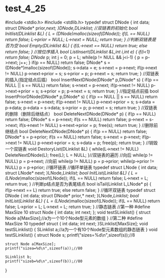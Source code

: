 # test_4_25
#include <stdio.h>
#include <stdlib.h>
typedef struct DNode
{
	int data;
	struct DNode* prior,*next;
}DNode,*DLinklist;
//双链表的初始化
bool Initlist(DLinklist &L)
{
	L = (DNode*)malloc(sizeof(DNode));
	if(L == NULL)
		return false;
	L->prior = NULL;
	L->next = NULL;
	return true;
}
//判断双链表是否为空
bool Empty(DLinklist &L)
{
	if(L->next == NULL)
		return true;
	else
		return false;
}
//按位序插入
bool ListInsert(DLinklist &L,int i,int e)
{
	if(i<1)
		return false;
	DNode* p;
	int j = 0;
	p = L;
	while(p != NULL && j<i-1)
	{
		p = p->next;
		j++;
	}
	if(p == NULL)
		return false;
	DNode* s = (DNode*)malloc(sizeof(DNode));
	s->data = e;
	s->next = p->next;
	if(p->next != NULL)
		p->next->prior = s;
	s->prior = p;
	p->next = s;
	return true;
}
//双链表的插入(指定结点后插）
bool InsertNextDNode(DNode* p,DNode* s)
{
	if(p == NULL || s == NULL)
		return false;
	s->next = p->next;
	if(p->next != NULL)
		p->next->prior = s;
	s->prior = p;
	p->next = s;
	return true;
}
//指定结点前插
bool InsertPriorDNode(DNode* p,DNode* s)
{
	if(p == NULL || s == NULL)
		return false;
	s->next = p->next;
	if(p->next != NULL)
		p->next->prior = s;
	s->data = p->data;
	p->data = s->data;
	s->prior = p;
	p->next = s;
	return true;
}
//双链表的删除（删除后继结点）
bool DeleteNextDNode(DNode* p)
{
	if(p == NULL)
		return false;
	DNode* s = p->next;
	if(s == NULL)
		return false;
	p->next = s->next;
	if(s->next != NULL)
		s->next->prior = p;
	free(s);
	return true;
}
//删除前继结点
bool DeleteNextDNode(DNode* p)
{
	if(p == NULL)
		return false;
	DNode* s = p->prior;
	if(s == NULL)
		return false;
	s->next = p->next;
	if(p->next != NULL)
		p->next->prior = s;
	s->data = p;
	free(p);
	return true;
}
//销毁一个双链表
void DestoryList(DLinklist &L)
{
	while(L->next != NULL)
		DeleteNextDNode(L);
	free(L);
	L = NULL;
}//双链表的遍历
//向后
while(p != NULL)
	p = p->next;
//向前
while(p != NULL)
	p = p->prior;
while(p->prior != NULL)
	p = p->prior;
//循环链表
//循环单链表
typedef struct LNode
{
	int data;
	struct LNode* next;
}LNode,*Linklist;
bool InitList(Linklist &L)
{
	L = (LNode*)malloc(sizeof(LNode));
	if(L == NULL)
		return false;
	L->next = L;
	return true;
}
//判断p结点是否为表尾结点
bool isTail(Linklist L,LNode* p)
{
	if(p->next == L)
		return true;
	else
		return false;
}
//循环双链表
typedef struct DNode
{
	int data;
	struct DNode* prior,* next;
}LNode,*Linklist;
bool InitList(Linklist &L)
{
	L = (LNode*)malloc(sizeof(LNode));
	if(L == NULL)
		return false;
	L->prior = L;
	L->next = L;
	return true;
}
//静态链表
//第一种
#define MaxSize 10
struct Node
{
	int data;
	int next;
};
void testSLinklist()
{
	struct Node a[MaxSize];//a为一个10个Node型元素的数组
}
//第二种
#define MaxSize 10
typedef struct
{
	int data;
	int next;
}SLinklist[MaxSize];
void testSLinklist()
{
	SLinklist a;//a为一个有10个Node型元素数组的静态链表
}
void testSLinklist()
{
	struct Node s;
	printf("sizes=%d\n",sizeof(s));//8

	struct Node a[MaxSize];
	printf("sizea=%d\n",sizeof(a));//80

	SLinklist b;
	printf("sizeb=%d\n",sizeof(b));//80
}
